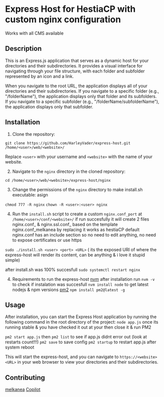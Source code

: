 # Express Host for HestiaCP with custom nginx configuration
Works with all CMS available 

## Description
This is an Express.js application that serves as a dynamic host for your directories and their subdirectories. It provides a visual interface for navigating through your file structure, with each folder and subfolder represented by an icon and a link.

When you navigate to the root URL, the application displays all of your directories and their subdirectories. If you navigate to a specific folder (e.g., "/folderName"), the application displays only that folder and its subfolders. If you navigate to a specific subfolder (e.g., "/folderName/subfolderName"), the application displays only that subfolder.

## Installation
1. Clone the repository:

`git clone https://github.com/HarleyVader/express-host.git /home/<user>/web/<website>/`

Replace `<user>` with your username and `<website>` with the name of your website.

2. Navigate to the `nginx` directory in the cloned repository:

`cd /home/<user>/web/<website>/express-host/nginx`

3. Change the permissions of the `nginx` directory to make install.sh executable:
   asign 

`chmod 777 -R nginx`
`chown -R <user>:<user> nginx` 

4. Run the `install.sh` script to create a custom `nginx.conf_port` at `/home/<user>/conf/<website>/`
if run succesfully it will create 2 files nginx.conf_<port> & nginx.ssl.conf_<port> based on the template nginx.conf_melkanea by replacing <user> <port> <URL> 
it works as hestiaCP default nginx.conf has an include section so no need to edit anything, no need to expose certificates or use https

`sudo ./install.sh <user> <port> <URL>` (<URL> its the exposed URI of where the express-host will render its content, can be anything & i love it stupid simple)

after install.sh was 100% succesfull
`sudo systemctl restart nginx`

4. Requirements to run the express-host
   [nvm](https://github.com/nvm-sh/nvm)
   after installation run `nvm -v` to check if instalation was succesfull
   `nvm install node` to get latest nodejs & npm versions
   [pm2](https://www.npmjs.com/package/pm2)
  `npm install pm2@latest -g`

## Usage

After installation, you can start the Express Host application by running the following command in the root directory of the project:
  `node app.js` once its running stable & you have checked it out at your <website><URL> then close it & run PM2

  `pm2 start app.js` then
  `pm2 list` to see if app.js didnt error out (look at restarts count!!!)
  `pm2 save` to save config
  `pm2 startup` to restart app.js after system reboot

This will start the express-host, and you can navigate to `https://<website><URL>` in your web browser to view your directories and their subdirectories.


## Contributing
[melkanea](https://github.com/HarleyVader)
[Copilot](https://copilot.microsoft.com/)
